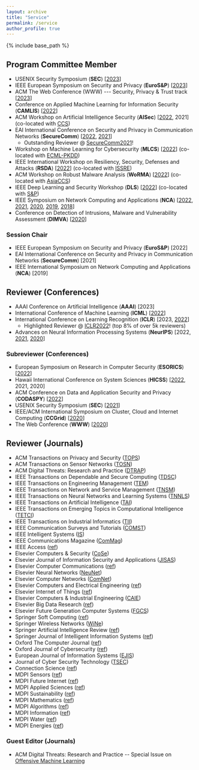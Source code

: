 ```yaml
---
layout: archive
title: "Service"
permalink: /service
author_profile: true
---
```


{% include base_path %}

## Program Committee Member
* USENIX Security Symposium (**SEC**) [[2023](https://www.usenix.org/conference/usenixsecurity23)]
* IEEE European Symposium on Security and Privacy (**EuroS&P**) [[2023](https://www.ieee-security.org/TC/EuroSP2023/)]
* ACM The Web Conference (WWW) --- Security, Privacy & Trust track [[2023](https://www2023.thewebconf.org/calls/research-tracks/security-privacy-trust/)]
* Conference on Applied Machine Learning for Information Security (**CAMLIS**) [[2022](https://www.camlis.org/organizing-committee)]
* ACM Workshop on Artificial Intelligence Security (**AISec**) [[2022](https://aisec.cc/), 2021] (co-located with [CCS](https://www.sigsac.org/ccs/CCS2022/))
* EAI International Conference on Security and Privacy in Communication Networks (**SecureComm**) [[2022](https://securecomm.eai-conferences.org/2022/technical-program-committee/), [2021](https://securecomm.eai-conferences.org/2021/technical-program-committee/)]
  * Outstanding Reviewer @ [SecureComm2021](https://www.youtube.com/watch?v=PN7iI9uQ2gk&t=1934s)! 
* Workshop on Machine Learning for Cybersecurity (**MLCS**) [[2022](https://mlcs.lasige.di.fc.ul.pt/)] (co-located with [ECML-PKDD](https://2022.ecmlpkdd.org/))
* IEEE International Workshop on Resiliency, Security, Defenses and Attacks (**RSDA**) [[2022](https://rsda2022.github.io/committees.html)] (co-located with [ISSRE](https://issre2022.github.io/index.html)) 
* ACM Workshop on Robust Malware Analysis (**WoRMA**) [[2022](https://worma.gitlab.io/2022/)] (co-located with [AsiaCCS](https://asiaccs2022.conferenceservice.jp/))
* IEEE Deep Learning and Security Workshop (**DLS**) [[2022](https://dls2022.ieee-security.org/)] (co-located with [S&P](https://www.ieee-security.org/TC/SP2022/))
* IEEE Symposium on Network Computing and Applications (**NCA**) [[2022](https://www.nca-ieee.org/2022/organization.html), [2021](https://www.nca-ieee.org/2021/organization.html), [2020](https://www.nca-ieee.org/2020/organization.html), [2019](https://www.nca-ieee.org/2019/organization.html), [2018](https://www.nca-ieee.org/2018/organization.html)]
* Conference on Detection of Intrusions, Malware and Vulnerability Assessment (**DIMVA**) [[2020](https://dimva2020.campus.ciencias.ulisboa.pt/)]

### Session Chair
* IEEE European Symposium on Security and Privacy (**EuroS&P**) [2022]
* EAI International Conference on Security and Privacy in Communication Networks (**SecureComm**) [2021]
* IEEE International Symposium on Network Computing and Applications (**NCA**) [2019]

## Reviewer (Conferences)

* AAAI Conference on Artificial Intelligence (**AAAI**) [2023]
* International Conference of Machine Learning (**ICML**) [[2022](https://icml.cc/Conferences/2022/Reviewers)]
* International Conference on Learning Recognition (**ICLR**) [2023, [2022](https://iclr.cc/Conferences/2022/Reviewers)]
  * Highlighted Reviewer @ [ICLR2022](https://iclr.cc/Conferences/2022/Reviewers#Apruzzese)! (top 8% of over 5k reviewers)
* Advances on Neural Information Processing Systems (**NeurIPS**) [2022, [2021](https://nips.cc/Conferences/2021/ProgramCommittee), [2020](https://nips.cc/Conferences/2020/Reviewers)]


### Subreviewer (Conferences)

* European Symposium on Research in Computer Security (**ESORICS**) [[2022](https://esorics2022.compute.dtu.dk/)]
* Hawaii International Conference on System Sciences (**HICSS**) [[2022](https://hicss.hawaii.edu/), 2021, 2020]
* ACM Conference on Data and Application Security and Privacy (**CODASPY**) [[2022](http://www.codaspy.org/2022/)]
* USENIX Security Symposium (**SEC**) [[2021](https://www.usenix.org/conference/usenixsecurity21)]
* IEEE/ACM International Symposium on Cluster, Cloud and Internet Computing (**CCGrid**) [[2020](http://cloudbus.org/ccgrid2020/)]
* The Web Conference (**WWW**) [[2020]((https://www2020.thewebconf.org/))]


## Reviewer (Journals)

* ACM Transactions on Privacy and Security ([TOPS](https://dl.acm.org/journal/tops))
* ACM Transactions on Sensor Networks ([TOSN](https://dl.acm.org/journal/tosn))
* ACM Digital Threats: Research and Practice ([DTRAP](https://dl.acm.org/journal/dtrap))
* IEEE Transactions on Dependable and Secure Computing ([TDSC](https://ieeexplore.ieee.org/xpl/RecentIssue.jsp?punumber=8858))
* IEEE Transactions on Engineering Management ([TEM](https://ieeexplore.ieee.org/xpl/RecentIssue.jsp?punumber=17))
* IEEE Transactions on Network and Service Management ([TNSM](https://ieeexplore.ieee.org/xpl/RecentIssue.jsp?punumber=4275028))
* IEEE Transactions on Neural Networks and Learning Systems ([TNNLS](https://ieeexplore.ieee.org/xpl/RecentIssue.jsp?punumber=5962385))
* IEEE Transactions on Artificial Intelligence ([TAI](https://ieeexplore.ieee.org/xpl/RecentIssue.jsp?punumber=9078688))
* IEEE Transactions on Emerging Topics in Computational Intelligence ([TETCI](https://ieeexplore.ieee.org/xpl/RecentIssue.jsp?punumber=7433297))
* IEEE Transactions on Industrial Informatics ([TII](https://ieeexplore.ieee.org/xpl/RecentIssue.jsp?punumber=9424))
* IEEE Communication Surveys and Tutorials ([COMST](https://ieeexplore.ieee.org/xpl/RecentIssue.jsp?punumber=9739))
* IEEE Intelligent Systems ([IS](https://ieeexplore.ieee.org/xpl/RecentIssue.jsp?punumber=9670))
* IEEE Communications Magazine ([ComMag](https://ieeexplore.ieee.org/xpl/RecentIssue.jsp?punumber=35))
* IEEE Access ([ref](https://ieeexplore.ieee.org/xpl/aboutJournal.jsp?punumber=6287639))
* Elsevier Computers & Security ([CoSe](https://www.journals.elsevier.com/computers-and-security))
* Elsevier Journal of Information Security and Applications ([JISAS](https://www.sciencedirect.com/journal/journal-of-information-security-and-applications))
* Elsevier Computer Communications ([ref](https://www.sciencedirect.com/journal/computer-communications))
* Elsevier Neural Networks ([NeuNet](https://www.journals.elsevier.com/neural-networks))
* Elsevier Computer Networks ([ComNet](https://www.sciencedirect.com/journal/computer-networks))
* Elsevier Computers and Electrical Engineering ([ref](https://www.sciencedirect.com/journal/computers-and-electrical-engineering))
* Elsevier Internet of Things ([ref](https://www.sciencedirect.com/journal/internet-of-things))
* Elsevier Computers & Industrial Engineering ([CAIE](https://www.sciencedirect.com/journal/computers-and-industrial-engineering))
* Elsevier Big Data Research ([ref](https://www.sciencedirect.com/journal/big-data-research))
* Elsevier Future Generation Computer Systems ([FGCS](https://www.sciencedirect.com/journal/future-generation-computer-systems))
* Springer Soft Computing ([ref](https://www.springer.com/journal/500)) 
* Springer Wireless Networks ([WiNe](https://www.springer.com/journal/11276))
* Springer Artificial Intelligence Review ([ref](https://www.springer.com/journal/10462))
* Springer Journal of Intelligent Information Systems ([ref](https://www.springer.com/journal/10844))
* Oxford The Computer Journal ([ref](https://academic.oup.com/comjnl))
* Oxford Journal of Cybersecurity ([ref](https://academic.oup.com/cybersecurity))
* European Journal of Information Systems ([EJIS](https://www.tandfonline.com/journals/tjis20))
* Journal of Cyber Security Technology ([TSEC](https://www.tandfonline.com/toc/tsec20/current))
* Connection Science ([ref](https://www.tandfonline.com/toc/ccos20/current))
* MDPI Sensors ([ref](https://www.mdpi.com/journal/sensors))
* MDPI Future Internet ([ref](https://www.mdpi.com/journal/futureinternet))
* MDPI Applied Sciences ([ref](https://www.mdpi.com/journal/applsci))
* MDPI Sustainability ([ref](https://www.mdpi.com/journal/sustainability))
* MDPI Mathematics ([ref](https://www.mdpi.com/journal/mathematics))
* MDPI Algorithms ([ref](https://www.mdpi.com/journal/algorithms))
* MDPI Information ([ref](https://www.mdpi.com/journal/information))
* MDPI Water ([ref](https://www.mdpi.com/journal/water))
* MDPI Energies ([ref](https://www.mdpi.com/journal/energies))


### Guest Editor (Journals)
* ACM Digital Threats: Research and Practice -- Special Issue on [Offensive Machine Learning](https://dl.acm.org/pb-assets/dtrap/OffensiveMLSpecialIssue-1612112373120.pdf)
